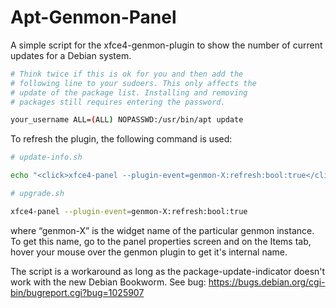 # Apt-Genmon-Panel

A simple script for the xfce4-genmon-plugin to show the number of current updates for a Debian system.

```bash
# Think twice if this is ok for you and then add the
# following line to your sudoers. This only affects the
# update of the package list. Installing and removing
# packages still requires entering the password.

your_username ALL=(ALL) NOPASSWD:/usr/bin/apt update
```

To refresh the plugin, the following command is used:

```bash
# update-info.sh

echo "<click>xfce4-panel --plugin-event=genmon-X:refresh:bool:true</click>"
```


```bash
# upgrade.sh

xfce4-panel --plugin-event=genmon-X:refresh:bool:true
```
where “genmon-X” is the widget name of the particular genmon instance. To get this name, go to the panel properties screen and on the Items tab, hover your mouse over the genmon plugin to get it's internal name.


The script is a workaround as long as the package-update-indicator doesn't work with the new Debian Bookworm. See bug: https://bugs.debian.org/cgi-bin/bugreport.cgi?bug=1025907
